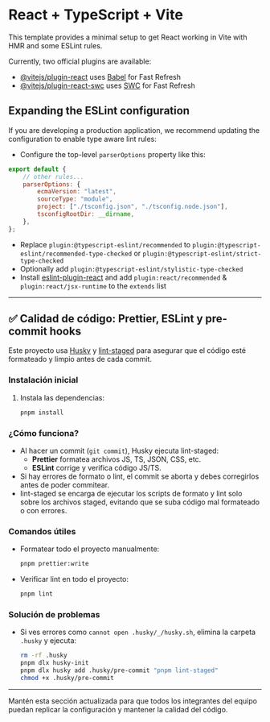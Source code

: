 # React + TypeScript + Vite

This template provides a minimal setup to get React working in Vite with HMR and some ESLint rules.

Currently, two official plugins are available:

-   [@vitejs/plugin-react](https://github.com/vitejs/vite-plugin-react/blob/main/packages/plugin-react/README.md) uses [Babel](https://babeljs.io/) for Fast Refresh
-   [@vitejs/plugin-react-swc](https://github.com/vitejs/vite-plugin-react-swc) uses [SWC](https://swc.rs/) for Fast Refresh

## Expanding the ESLint configuration

If you are developing a production application, we recommend updating the configuration to enable type aware lint rules:

-   Configure the top-level `parserOptions` property like this:

```js
export default {
    // other rules...
    parserOptions: {
        ecmaVersion: "latest",
        sourceType: "module",
        project: ["./tsconfig.json", "./tsconfig.node.json"],
        tsconfigRootDir: __dirname,
    },
};
```

-   Replace `plugin:@typescript-eslint/recommended` to `plugin:@typescript-eslint/recommended-type-checked` or `plugin:@typescript-eslint/strict-type-checked`
-   Optionally add `plugin:@typescript-eslint/stylistic-type-checked`
-   Install [eslint-plugin-react](https://github.com/jsx-eslint/eslint-plugin-react) and add `plugin:react/recommended` & `plugin:react/jsx-runtime` to the `extends` list

---

## ✅ Calidad de código: Prettier, ESLint y pre-commit hooks

Este proyecto usa [Husky](https://typicode.github.io/husky/) y [lint-staged](https://github.com/okonet/lint-staged) para asegurar que el código esté formateado y limpio antes de cada commit.

### Instalación inicial

1. Instala las dependencias:
    ```bash
    pnpm install
    ```

### ¿Cómo funciona?

-   Al hacer un commit (`git commit`), Husky ejecuta lint-staged:
    -   **Prettier** formatea archivos JS, TS, JSON, CSS, etc.
    -   **ESLint** corrige y verifica código JS/TS.
-   Si hay errores de formato o lint, el commit se aborta y debes corregirlos antes de poder commitear.
-   lint-staged se encarga de ejecutar los scripts de formato y lint solo sobre los archivos staged, evitando que se suba código mal formateado o con errores.

### Comandos útiles

-   Formatear todo el proyecto manualmente:
    ```bash
    pnpm prettier:write
    ```
-   Verificar lint en todo el proyecto:
    ```bash
    pnpm lint
    ```

### Solución de problemas

-   Si ves errores como `cannot open .husky/_/husky.sh`, elimina la carpeta `.husky` y ejecuta:
    ```bash
    rm -rf .husky
    pnpm dlx husky-init
    pnpm dlx husky add .husky/pre-commit "pnpm lint-staged"
    chmod +x .husky/pre-commit
    ```

---

Mantén esta sección actualizada para que todos los integrantes del equipo puedan replicar la configuración y mantener la calidad del código.

